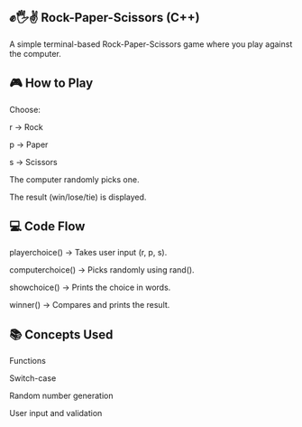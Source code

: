 ✊🖐✌️ Rock-Paper-Scissors (C++)
-------------------------------
A simple terminal-based Rock-Paper-Scissors game where you play against the computer.

🎮 How to Play
-------------------------------
Choose:

r → Rock

p → Paper

s → Scissors

The computer randomly picks one.

The result (win/lose/tie) is displayed.

💻 Code Flow
-------------------------------
playerchoice() → Takes user input (r, p, s).

computerchoice() → Picks randomly using rand().

showchoice() → Prints the choice in words.

winner() → Compares and prints the result.

📚 Concepts Used
-------------------------------
Functions

Switch-case

Random number generation

User input and validation
